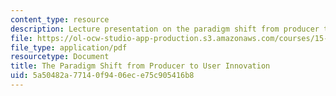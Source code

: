 ```yaml
---
content_type: resource
description: Lecture presentation on the paradigm shift from producer to user innovation.
file: https://ol-ocw-studio-app-production.s3.amazonaws.com/courses/15-356-how-to-develop-breakthrough-products-and-services-spring-2012/5a50482a77140f9406ece75c905416b8_MIT15_356S12_lec01.pdf
file_type: application/pdf
resourcetype: Document
title: The Paradigm Shift from Producer to User Innovation
uid: 5a50482a-7714-0f94-06ec-e75c905416b8
---
```

